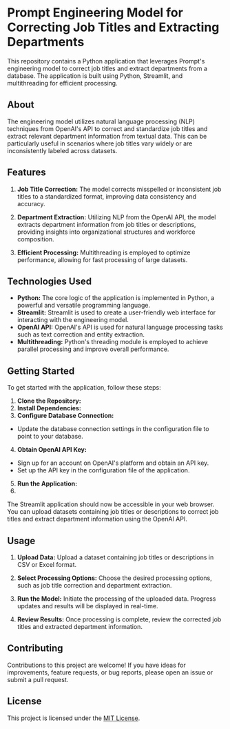 # Prompt Engineering Model for Correcting Job Titles and Extracting Departments

This repository contains a Python application that leverages Prompt's engineering model to correct job titles and extract departments from a database. The application is built using Python, Streamlit, and multithreading for efficient processing.

## About

The engineering model utilizes natural language processing (NLP) techniques from OpenAI's API to correct and standardize job titles and extract relevant department information from textual data. This can be particularly useful in scenarios where job titles vary widely or are inconsistently labeled across datasets.

## Features

1. **Job Title Correction:** The model corrects misspelled or inconsistent job titles to a standardized format, improving data consistency and accuracy.

2. **Department Extraction:** Utilizing NLP from the OpenAI API, the model extracts department information from job titles or descriptions, providing insights into organizational structures and workforce composition.

3. **Efficient Processing:** Multithreading is employed to optimize performance, allowing for fast processing of large datasets.

## Technologies Used

- **Python:** The core logic of the application is implemented in Python, a powerful and versatile programming language.
- **Streamlit:** Streamlit is used to create a user-friendly web interface for interacting with the engineering model.
- **OpenAI API:** OpenAI's API is used for natural language processing tasks such as text correction and entity extraction.
- **Multithreading:** Python's threading module is employed to achieve parallel processing and improve overall performance.

## Getting Started

To get started with the application, follow these steps:

1. **Clone the Repository:**
2. **Install Dependencies:**
3. **Configure Database Connection:**
- Update the database connection settings in the configuration file to point to your database.

4. **Obtain OpenAI API Key:**
- Sign up for an account on OpenAI's platform and obtain an API key.
- Set up the API key in the configuration file of the application.

5. **Run the Application:**
6. 
The Streamlit application should now be accessible in your web browser. You can upload datasets containing job titles or descriptions to correct job titles and extract department information using the OpenAI API.

## Usage

1. **Upload Data:** Upload a dataset containing job titles or descriptions in CSV or Excel format.

2. **Select Processing Options:** Choose the desired processing options, such as job title correction and department extraction.

3. **Run the Model:** Initiate the processing of the uploaded data. Progress updates and results will be displayed in real-time.

4. **Review Results:** Once processing is complete, review the corrected job titles and extracted department information.

## Contributing

Contributions to this project are welcome! If you have ideas for improvements, feature requests, or bug reports, please open an issue or submit a pull request.

## License

This project is licensed under the [MIT License](LICENSE).




